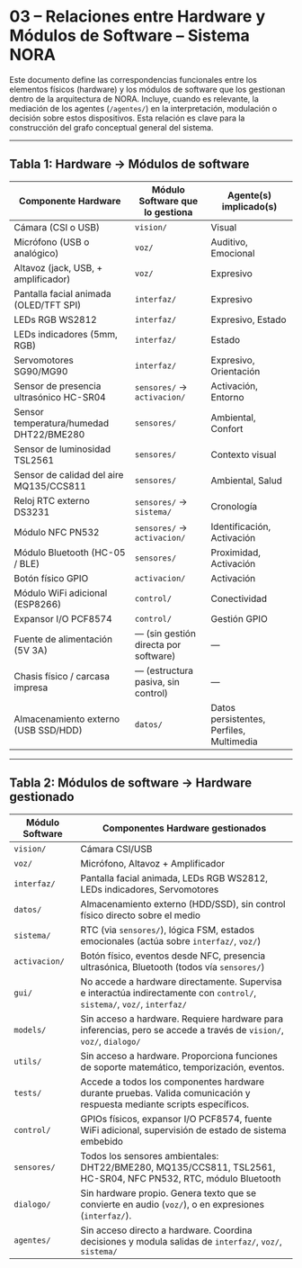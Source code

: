 # 03 – Relaciones entre Hardware y Módulos de Software – Sistema NORA

Este documento define las correspondencias funcionales entre los elementos físicos (hardware) y los módulos de software que los gestionan dentro de la arquitectura de NORA. Incluye, cuando es relevante, la mediación de los agentes (`/agentes/`) en la interpretación, modulación o decisión sobre estos dispositivos. Esta relación es clave para la construcción del grafo conceptual general del sistema.

---

## Tabla 1: Hardware → Módulos de software

| Componente Hardware                     | Módulo Software que lo gestiona        | Agente(s) implicado(s)                           |
|-----------------------------------------|----------------------------------------|--------------------------------------------------|
| Cámara (CSI o USB)                      | `vision/`                              | Visual                                           |
| Micrófono (USB o analógico)             | `voz/`                                 | Auditivo, Emocional                              |
| Altavoz (jack, USB, + amplificador)     | `voz/`                                 | Expresivo                                        |
| Pantalla facial animada (OLED/TFT SPI)  | `interfaz/`                            | Expresivo                                        |
| LEDs RGB WS2812                         | `interfaz/`                            | Expresivo, Estado                                |
| LEDs indicadores (5mm, RGB)             | `interfaz/`                            | Estado                                           |
| Servomotores SG90/MG90                  | `interfaz/`                            | Expresivo, Orientación                           |
| Sensor de presencia ultrasónico HC-SR04 | `sensores/` → `activacion/`            | Activación, Entorno                              |
| Sensor temperatura/humedad DHT22/BME280 | `sensores/`                            | Ambiental, Confort                               |
| Sensor de luminosidad TSL2561           | `sensores/`                            | Contexto visual                                  |
| Sensor de calidad del aire MQ135/CCS811 | `sensores/`                            | Ambiental, Salud                                 |
| Reloj RTC externo DS3231                | `sensores/` → `sistema/`               | Cronología                                       |
| Módulo NFC PN532                        | `sensores/` → `activacion/`            | Identificación, Activación                       |
| Módulo Bluetooth (HC-05 / BLE)          | `sensores/`                            | Proximidad, Activación                           |
| Botón físico GPIO                       | `activacion/`                          | Activación                                       |
| Módulo WiFi adicional (ESP8266)         | `control/`                             | Conectividad                                     |
| Expansor I/O PCF8574                    | `control/`                             | Gestión GPIO                                     |
| Fuente de alimentación (5V 3A)          | — (sin gestión directa por software)   | —                                                |
| Chasis físico / carcasa impresa         | — (estructura pasiva, sin control)     | —                                                |
| Almacenamiento externo (USB SSD/HDD)    | `datos/`                               | Datos persistentes, Perfiles, Multimedia         |

---

## Tabla 2: Módulos de software → Hardware gestionado

| Módulo Software     | Componentes Hardware gestionados                                                                                        |
|---------------------|-------------------------------------------------------------------------------------------------------------------------|
| `vision/`           | Cámara CSI/USB                                                                                                          |
| `voz/`              | Micrófono, Altavoz + Amplificador                                                                                       |
| `interfaz/`         | Pantalla facial animada, LEDs RGB WS2812, LEDs indicadores, Servomotores                                                |
| `datos/`            | Almacenamiento externo (HDD/SSD), sin control físico directo sobre el medio                                             |
| `sistema/`          | RTC (via `sensores/`), lógica FSM, estados emocionales (actúa sobre `interfaz/`, `voz/`)                                |
| `activacion/`       | Botón físico, eventos desde NFC, presencia ultrasónica, Bluetooth (todos vía `sensores/`)                               |
| `gui/`              | No accede a hardware directamente. Supervisa e interactúa indirectamente con `control/`, `sistema/`, `voz/`, `interfaz/`|
| `models/`           | Sin acceso a hardware. Requiere hardware para inferencias, pero se accede a través de `vision/`, `voz/`, `dialogo/`     |
| `utils/`            | Sin acceso a hardware. Proporciona funciones de soporte matemático, temporización, eventos.                             |
| `tests/`            | Accede a todos los componentes hardware durante pruebas. Valida comunicación y respuesta mediante scripts específicos.  |
| `control/`          | GPIOs físicos, expansor I/O PCF8574, fuente WiFi adicional, supervisión de estado de sistema embebido                   |
| `sensores/`         | Todos los sensores ambientales: DHT22/BME280, MQ135/CCS811, TSL2561, HC-SR04, NFC PN532, RTC, módulo Bluetooth          |
| `dialogo/`          | Sin hardware propio. Genera texto que se convierte en audio (`voz/`), o en expresiones (`interfaz/`).                   |
| `agentes/`          | Sin acceso directo a hardware. Coordina decisiones y modula salidas de `interfaz/`, `voz/`, `sistema/`                  |
